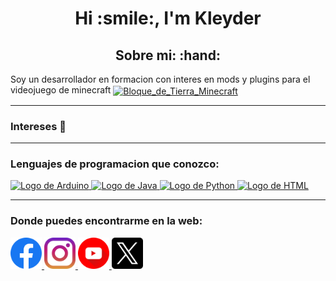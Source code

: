 <h1 align="center">Hi :smile:, I'm Kleyder </h1>

<h2 align="center"> Sobre mi: :hand: </h2>


<p> Soy un desarrollador en formacion con interes en mods y plugins para el videojuego de minecraft 
    <a href = "https://www.minecraft.net/es-es" target = "_blank" rel = "noopener noreferrer">
        <img src="https://github.com/user-attachments/assets/11fb4b7d-66ac-49d1-966e-034f6ce8d88b" alt="Bloque_de_Tierra_Minecraft" width="30" height="30" style="padding: 0;" align="center" /> 
    </a> </p>

---

### Intereses :thought_balloon:



---

### Lenguajes de programacion que conozco:
<div>
    <a href = "https://www.arduino.cc/" target = "_blank" rel = "noopener noreferrer">
        <img src="https://cdn.jsdelivr.net/gh/devicons/devicon@latest/icons/arduino/arduino-original-wordmark.svg" alt = "Logo de Arduino" width = "50" height = "50" />
    </a>
    <a href = "https://www.java.com/es/" target = "_blank" rel = "noopener noreferrer">
        <img src="https://cdn.jsdelivr.net/gh/devicons/devicon@latest/icons/java/java-original-wordmark.svg" alt = "Logo de Java" width = "50" height = "50" />
    </a>
    <a href = "https://www.python.org/" target = "_blank" rel = "noopener noreferrer">
        <img src="https://cdn.jsdelivr.net/gh/devicons/devicon@latest/icons/python/python-original-wordmark.svg" alt = "Logo de Python" width = "50" height = "50" />
    </a>
    <a href = "https://developer.mozilla.org/es/docs/Web/HTML" target = "_blank" rel = "noopener noreferrer">
        <img src="https://cdn.jsdelivr.net/gh/devicons/devicon@latest/icons/html5/html5-original-wordmark.svg" alt = "Logo de HTML" width = "50" height = "50" />
    </a>
</div>

---

### Donde puedes encontrarme en la web:
<div>
    <a href = "https://www.facebook.com/profile.php?id=100015317171103" target = "_blank" rel = "noopener noreferrer">
        <img src = https://github.com/KleyderMurillo/KleyderMurillo/blob/main/iconos_redessociales/facebook.png alt = "Logo de facebook" width = "50" height = "50" />
    </a>
    <a href = "https://www.instagram.com/kleyder_1205_/?hl=es" target = "_blank" rel = "noopener noreferrer">
        <img src="https://github.com/KleyderMurillo/KleyderMurillo/blob/main/iconos_redessociales/instagram.png" alt = "Logo de Instagram" width = "50" height = "50" />
    </a>
    <a href = "https://www.youtube.com/@kleyder-ln2xd" target = "_blank" rel = "noopener noreferrer">
        <img src="https://github.com/KleyderMurillo/KleyderMurillo/blob/main/iconos_redessociales/youtube.png" alt = "Logo de YouTube" width = "50" height = "50" />
    </a>
    <a href = "https://x.com/kleyder1205?t=Gs7Wxx_4gJS_L3exKphcLw&s=09" target = "_blank" rel = "noopener noreferrer">
        <img src="https://github.com/KleyderMurillo/KleyderMurillo/blob/main/iconos_redessociales/gorjeo.png" alt = "Logo de X" width = "50" height = "50" />
    </a>
</div>